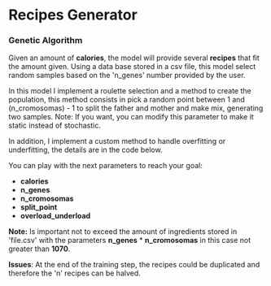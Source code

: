 # Recipes Generator 
### Genetic Algorithm

Given an amount of __calories__, the model will provide several __recipes__ that fit the amount given. Using a data base stored in a csv file, this model select random samples based on the 'n_genes' number provided by the user.


In this model I implement a roulette selection and a method to create the population, this method consists in pick a random point between 1 and (n_cromosomas) - 1 to split the father and mother and make mix, generating two samples. Note: If you want, you can modify this parameter to make it static instead of stochastic.


In addition, I implement a custom method to handle overfitting or underfitting, the details are in the code below.


You can play with the next parameters to reach your goal:
 * __calories__
 * __n_genes__
 * __n_cromosomas__
 * __split_point__
 * __overload_underload__
 
 
 __Note:__ Is important not to exceed the amount of ingredients stored in 'file.csv' with the parameters **n_genes** * **n_cromosomas** in this case not greater than __1070__.
 
__Issues__: At the end of the training step, the recipes could be duplicated and therefore the 'n' recipes can be halved.